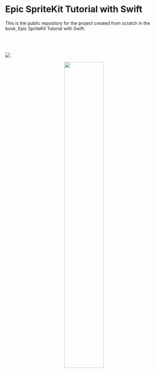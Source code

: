 # Epic SpriteKit Tutorial with Swift

This is the public repository for the project created from scratch in the book,
Epic SpriteKit Tutorial with Swift.

<p>
<a href="https://geo.itunes.apple.com/us/book/epic-spritekit-tutorial-swift/id1080204614?mt=11" style="display:inline-block;overflow:hidden;background:url(http://linkmaker.itunes.apple.com/images/badges/en-us/badge_ibooks-lrg.svg) no-repeat;width:165px;height:40px;"></a>
</p>

<p>
  <img src="http://linkmaker.itunes.apple.com/images/badges/en-us/badge_ibooks-lrg.svg"><a href="https://geo.itunes.apple.com/us/book/epic-spritekit-tutorial-swift/id1080204614?mt=11"></a></img>
</p>

<p align="center">
  <img src="http://i.imgur.com/ceaoSlG.png" width="50%">
</p>

